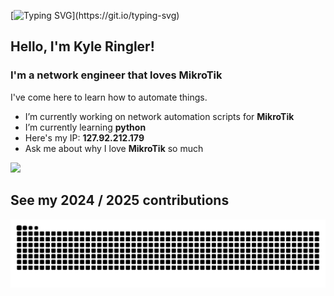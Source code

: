 [![Typing SVG](https://readme-typing-svg.demolab.com?font=Source+Code+Pro&duration=1000&pause=1000&color=00FF00&background=000000&vCenter=true&multiline=true&random=false&width=435&height=75&lines=%3E%3E%3E+print(%22Hello+World!%22);Hello+World!)](https://git.io/typing-svg)

## Hello, I'm Kyle Ringler!
### I'm a network engineer that loves MikroTik
  
I've come here to learn how to automate things.

- I’m currently working on network automation scripts for **MikroTik**
- I’m currently learning **python**
- Here's my IP: **127.92.212.179**
- Ask me about why I love **MikroTik** so much

<div> 
  <a href="https://www.linkedin.com/in/kyle-ringler" target="_blank"><img src="https://img.shields.io/badge/-LinkedIn-%230077B5?style=for-the-badge&logo=linkedin&logoColor=white" target="_blank"></a> 
  <!-- <a href = "mailto: email@domain.com"><img src="https://img.shields.io/badge/-Gmail-%23333?style=for-the-badge&logo=gmail&logoColor=white" target="_blank"></a> -->
</br>
</div>

## See my 2024 / 2025 contributions
![Snake animation](https://github.com/linuxpy76/linuxpy76/blob/output/github-contribution-grid-snake-dark.svg)
